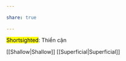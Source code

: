 ---  
share: true  
---  
<mark class="hltr-grey-gainsboro">Shortsighted</mark>: Thiển cận  
[[Shallow|Shallow]] [[Superficial|Superficial]]